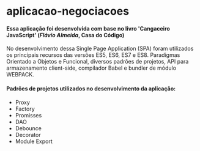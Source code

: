 # aplicacao-negociacoes
#### Essa aplicação foi desenvolvida com base no livro 'Cangaceiro JavaScript' (_Flávio Almeida_, **Casa do Código**)


No desenvolvimento dessa Single Page Application (SPA) foram utilizados os principais recursos das versões ES5, ES6, ES7 e ES8. Paradigmas
Orientado a Objetos e Funcional, diversos padrões de projetos, API para armazenamento client-side, compilador Babel e bundler de módulo
WEBPACK.

#### Padrões de projetos utilizados no desenvolvimento da aplicação:

* Proxy
* Factory
* Promisses
* DAO
* Debounce
* Decorator
* Module Export
